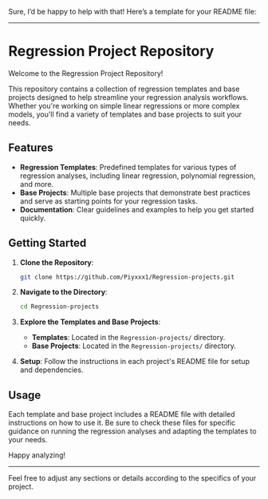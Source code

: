 Sure, I’d be happy to help with that! Here’s a template for your README file:

---

# Regression Project Repository

Welcome to the Regression Project Repository!

This repository contains a collection of regression templates and base projects designed to help streamline your regression analysis workflows. Whether you're working on simple linear regressions or more complex models, you'll find a variety of templates and base projects to suit your needs.

## Features

- **Regression Templates**: Predefined templates for various types of regression analyses, including linear regression, polynomial regression, and more.
- **Base Projects**: Multiple base projects that demonstrate best practices and serve as starting points for your regression tasks.
- **Documentation**: Clear guidelines and examples to help you get started quickly.

## Getting Started

1. **Clone the Repository**:
   ```bash
   git clone https://github.com/Piyxxx1/Regression-projects.git
   ```

2. **Navigate to the Directory**:
   ```bash
   cd Regression-projects
   ```

3. **Explore the Templates and Base Projects**:
   - **Templates**: Located in the `Regression-projects/` directory.
   - **Base Projects**: Located in the `Regression-projects/` directory.

4. **Setup**:
   Follow the instructions in each project's README file for setup and dependencies.

## Usage

Each template and base project includes a README file with detailed instructions on how to use it. Be sure to check these files for specific guidance on running the regression analyses and adapting the templates to your needs.



Happy analyzing!

---

Feel free to adjust any sections or details according to the specifics of your project.

